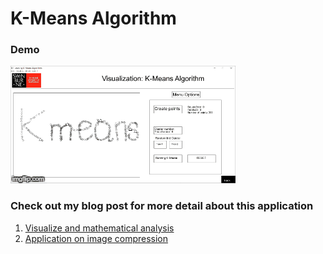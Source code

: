 # K-Means Algorithm

### Demo
![Image Compression Tool](https://github.com/DungLai/Image-Compression-Segmentation/blob/master/demo_visualization.gif)

### Check out my blog post for more detail about this application
1. [Visualize and mathematical analysis](https://dunglai.github.io/2017/06/01/k-means/)
2. [Application on image compression](https://dunglai.github.io/2017/06/10/image-compression/)
  
